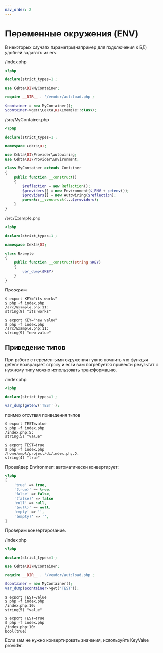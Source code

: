 ```yaml
---
nav_order: 2
---
```


# Переменные окружения (ENV)

В некоторых случаях параметры(например для подключения к БД) удобней задавать из env.

/index.php
```php 
<?php

declare(strict_types=1);

use Cekta\DI\MyContainer;

require __DIR__ . '/vendor/autoload.php';

$container = new MyContainer();
$container->get(\Cekta\DI\Example::class);
```

/src/MyContainer.php
```php 
<?php

declare(strict_types=1);

namespace Cekta\DI;

use Cekta\DI\Provider\Autowiring;
use Cekta\DI\Provider\Environment;

class MyContainer extends Container
{
    public function __construct()
    {
        $reflection = new Reflection();
        $providers[] = new Environment($_ENV + getenv());
        $providers[] = new Autowiring($reflection);
        parent::__construct(...$providers);
    }
}
```

/src/Example.php
```php 
<?php

declare(strict_types=1);

namespace Cekta\DI;

class Example
{
    public function __construct(string $KEY)
    {
        var_dump($KEY);
    }
}
```

Проверим
```
$ export KEY="its works"
$ php -f index.php 
/src/Example.php:11:
string(9) "its works"

$ export KEY="new value"
$ php -f index.php 
/src/Example.php:11:
string(9) "new value"
```

## Приведение типов

При работе с переменными окружения нужно помнить что функция getenv возвращает строку и если вам потребуется 
привести результат к нужному типу можно использовать трансформацию.

/index.php
```php 
<?php

declare(strict_types=1);

var_dump(getenv('TEST'));
```

пример отсутвия приведения типов
```
$ export TEST=value
$ php -f index.php 
/index.php:5:
string(5) "value"

$ export TEST=true
$ php -f index.php 
/home/smpl/project/di/index.php:5:
string(4) "true"
```

Провайдер Environment автоматически конвертирует:
```php 
<?php
[
    'true' => true,
    '(true)' => true,
    'false' => false,
    '(false)' => false,
    'null' => null,
    '(null)' => null,
    'empty' => '',
    '(empty)' => '',
]
```

Проверим конвертирование.

/index.php
```php 
<?php

declare(strict_types=1);

use Cekta\DI\MyContainer;

require __DIR__ . '/vendor/autoload.php';

$container = new MyContainer();
var_dump($container->get('TEST'));
```

```
$ export TEST=value
$ php -f index.php 
/index.php:10:
string(5) "value"

$ export TEST=true
$ php -f index.php
/index.php:10:
bool(true)
```

Если вам не нужно конвертировать значения, используйте KeyValue provider.
